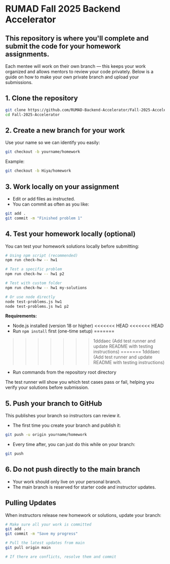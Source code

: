 # RUMAD Fall 2025 Backend Accelerator

## This repository is where you'll complete and submit the code for your homework assignments.
Each mentee will work on their own branch — this keeps your work organized and allows mentors to review your code privately.
Below is a guide on how to make your own private branch and upload your submissions.

## 1. Clone the repository

```bash
git clone https://github.com/RUMAD-Backend-Accelerator/Fall-2025-Accelerator.git
cd Fall-2025-Accelerator
```

## 2. Create a new branch for your work
Use your name so we can identify you easily:
```bash
git checkout -b yourname/homework
```
Example:
```bash
git checkout -b Hiya/homework
```

## 3. Work locally on your assignment
* Edit or add files as instructed.
* You can commit as often as you like:
```bash
git add .
git commit -m "Finished problem 1"
```

## 4. Test your homework locally (optional)

You can test your homework solutions locally before submitting:

```bash
# Using npm script (recommended)
npm run check-hw -- hw1

# Test a specific problem
npm run check-hw -- hw1 p2

# Test with custom folder
npm run check-hw -- hw1 my-solutions

# Or use node directly
node test-problems.js hw1
node test-problems.js hw1 p2
```

**Requirements:**
- Node.js installed (version 18 or higher)
<<<<<<< HEAD
<<<<<<< HEAD
- Run `npm install` first (one-time setup)
=======
>>>>>>> 1dddaec (Add test runner and update README with testing instructions)
=======
>>>>>>> 1dddaec (Add test runner and update README with testing instructions)
- Run commands from the repository root directory

The test runner will show you which test cases pass or fail, helping you verify your solutions before submission.

## 5. Push your branch to GitHub
This publishes your branch so instructors can review it.

* The first time you create your branch and publish it:
```bash
git push -u origin yourname/homework
```
* Every time after, you can just do this while on your branch:
```bash
git push
```

## 6. Do not push directly to the main branch
* Your work should only live on your personal branch.
* The main branch is reserved for starter code and instructor updates.

## Pulling Updates

When instructors release new homework or solutions, update your branch:

```bash
# Make sure all your work is committed
git add .
git commit -m "Save my progress"

# Pull the latest updates from main
git pull origin main

# If there are conflicts, resolve them and commit
```

